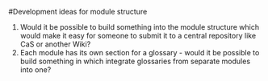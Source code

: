 #Development ideas for module structure

1. Would it be possible to build something into the module structure which would make it easy for someone to submit it to a central repository like CaS or another Wiki?
2. Each module has its own section for a glossary - would it be possible to build something in which integrate glossaries from separate modules into one?

